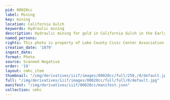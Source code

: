 ```yaml
---
pid: 00020cc
label: Mining
key: mining
location: California Gulch
keywords: Hydraulic mining
description: Hydraulic mining for gold in California Gulch in the Early Days, c. 1879
named_persons: 
rights: This photo is property of Lake County Civic Center Association.
creation_date: '1879'
ingest_date: 
format: Photo
source: Scanned Negative
order: '19'
layout: cmhc_item
thumbnail: "/img/derivatives/iiif/images/00020cc/full/250,/0/default.jpg"
full: "/img/derivatives/iiif/images/00020cc/full/full/0/default.jpg"
manifest: "/img/derivatives/iiif/00020cc/manifest.json"
collection: cmhc
---
```

